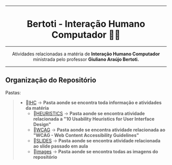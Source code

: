 <div align='center'>

---
# Bertoti - Interação Humano Computador 👨‍💻

---

Atividades relacionadas a matéria de **Interação Humano Computador** ministrada pelo professor **Giuliano Araújo Bertoti.**

</div>

---

## Organização do Repositório

Pastas:
>   - 📁[IHC](https://github.com/vbuarque/bertoti/tree/main/IHC) -> **Pasta aonde se encontra toda informação e atividades da matéria**
>       - 📂[HEURISTICS](https://github.com/vbuarque/bertoti/tree/main/IHC/HEURISTICS) -> **Pasta aonde se encontra atividade relacionada a "10 Usability Heuristics for User Interface Design"**
>       - 📂[WCAG](https://github.com/vbuarque/bertoti/tree/main/IHC/WCAG) -> **Pasta aonde se encontra atividade relacionada ao "WCAG - Web Content Accessibility Guidelines"**
>       - 📂[SLIDES](https://github.com/vbuarque/bertoti/tree/main/IHC/SLIDES) -> **Pasta aonde se encontra atividade relacionada ao slide passado em aula**
>       - 📁[images](https://github.com/vbuarque/bertoti/tree/main/IHC/images) -> **Pasta aonde se encontra todas as imagens do repositório**

 
